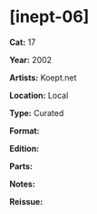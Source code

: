 # [inept-06]

**Cat:** 17

**Year:** 2002

**Artists:** Koept.net

**Location:** Local

**Type:** Curated

**Format:** 

**Edition:** 

**Parts:** 

**Notes:** 

**Reissue:** 
